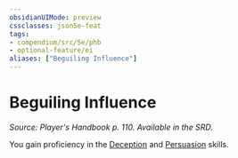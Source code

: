 ```yaml
---
obsidianUIMode: preview
cssclasses: json5e-feat
tags:
- compendium/src/5e/phb
- optional-feature/ei
aliases: ["Beguiling Influence"]
---
```

# Beguiling Influence
*Source: Player's Handbook p. 110. Available in the SRD.*  

You gain proficiency in the [Deception](rules/skills.md#Deception) and [Persuasion](rules/skills.md#Persuasion) skills.
